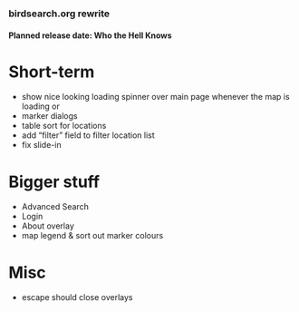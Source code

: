 ### birdsearch.org rewrite


#### Planned release date: Who the Hell Knows 

# Short-term
- show nice looking loading spinner over main page whenever the map is loading or 
- marker dialogs
- table sort for locations
- add “filter” field to filter location list 
- fix slide-in

# Bigger stuff
- Advanced Search
- Login
- About overlay
- map legend & sort out marker colours

# Misc 
- escape should close overlays 





























